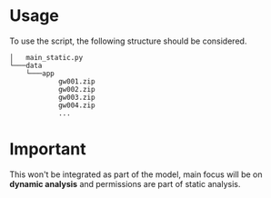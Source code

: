 <h1>Usage</h1>
To use the script, the following structure should be considered.

````
│   main_static.py
└───data
    └───app
            gw001.zip
            gw002.zip
            gw003.zip
            gw004.zip
            ...
````
<h1>Important</h1>
This won't be integrated as part of the model, main focus will be on <b>dynamic analysis</b> and permissions are part of static analysis.
